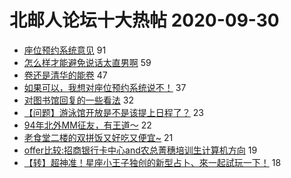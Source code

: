 # 北邮人论坛十大热帖 2020-09-30

- [座位预约系统意见](https://bbs.byr.cn/article/AimGraduate/1197295) 91
- [怎么样才能避免说话太直男啊](https://bbs.byr.cn/article/Feeling/3156536) 59
- [卷还是清华的能卷](https://bbs.byr.cn/article/Cycling/173336) 47
- [如果可以，我想对座位预约系统说不！](https://bbs.byr.cn/article/Talking/6229584) 37
- [对图书馆回复的一些看法](https://bbs.byr.cn/article/Picture/3267129) 32
- [【问题】游泳馆开放是不是该提上日程了？](https://bbs.byr.cn/article/Swim/128522) 23
- [94年北外MM征友，有王道～](https://bbs.byr.cn/article/Friends/1972090) 22
- [老食堂二楼的双拼饭又好吃又便宜~](https://bbs.byr.cn/article/Food/507685) 21
- [offer比较:招商银行卡中心and农总菁穗培训生计算机方向](https://bbs.byr.cn/article/Job/2103630) 19
- [【转】超神准！星座小王子独创的新型占卜、來一起試玩一下！](https://bbs.byr.cn/article/Constellations/326533) 18


